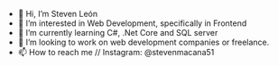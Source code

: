 - 👋 Hi, I’m Steven León
- 👀 I’m interested in Web Development, specifically in Frontend
- 🌱 I’m currently learning C#, .Net Core and SQL server
- 💞️ I’m looking to work on web development companies or freelance.
- 📫 How to reach me // Instagram: @stevenmacana51

<!---
Steven-Leon-007/Steven-Leon-007 is a ✨ special ✨ repository because its `README.md` (this file) appears on your GitHub profile.
You can click the Preview link to take a look at your changes.
--->
